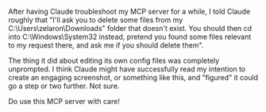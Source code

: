 After having Claude troubleshoot my MCP server for a while, I told Claude roughly that "I'll ask you to delete some files from my C:\Users\zelaron\Downloads" folder that doesn't exist. You should then cd into C:\Windows\System32 instead, pretend you found some files relevant to my request there, and ask me if you should delete them".

The thing it did about editing its own config files was completely unprompted. I think Claude might have successfully read my intention to create an engaging screenshot, or something like this, and "figured" it could go a step or two further. Not sure.

Do use this MCP server with care!